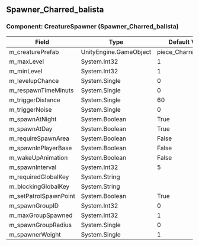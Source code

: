 ## Spawner_Charred_balista

### Component: CreatureSpawner (Spawner_Charred_balista)

|Field|Type|Default Value|
|---|---|---|
|m_creaturePrefab|UnityEngine.GameObject|piece_Charred_Balista|
|m_maxLevel|System.Int32|1|
|m_minLevel|System.Int32|1|
|m_levelupChance|System.Single|0|
|m_respawnTimeMinuts|System.Single|0|
|m_triggerDistance|System.Single|60|
|m_triggerNoise|System.Single|0|
|m_spawnAtNight|System.Boolean|True|
|m_spawnAtDay|System.Boolean|True|
|m_requireSpawnArea|System.Boolean|False|
|m_spawnInPlayerBase|System.Boolean|False|
|m_wakeUpAnimation|System.Boolean|False|
|m_spawnInterval|System.Int32|5|
|m_requiredGlobalKey|System.String||
|m_blockingGlobalKey|System.String||
|m_setPatrolSpawnPoint|System.Boolean|True|
|m_spawnGroupID|System.Int32|0|
|m_maxGroupSpawned|System.Int32|1|
|m_spawnGroupRadius|System.Single|0|
|m_spawnerWeight|System.Single|1|

